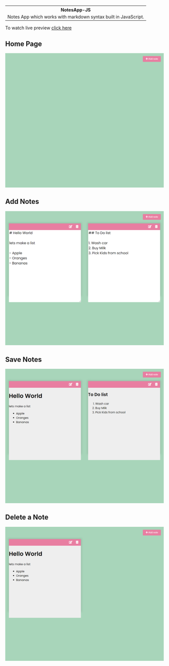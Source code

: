 <table >
<th>NotesApp-JS</th>
<tr>
<td>Notes App which works with markdown syntax built in JavaScript.</td>
</tr>
</table>

To watch live preview [click here](https://notes-app-js-8080.netlify.app)

## Home Page

<img src="https://github.com/emahmi/NotesApp-JS/blob/master/images/img-1.png" width="600">

## Add Notes

<img src="https://github.com/emahmi/NotesApp-JS/blob/master/images/img-2.png" width="600">

## Save Notes

<img src="https://github.com/emahmi/NotesApp-JS/blob/master/images/img-3.png" width="600">

## Delete a Note

<img src="https://github.com/emahmi/NotesApp-JS/blob/master/images/img-4.png" width="600">
